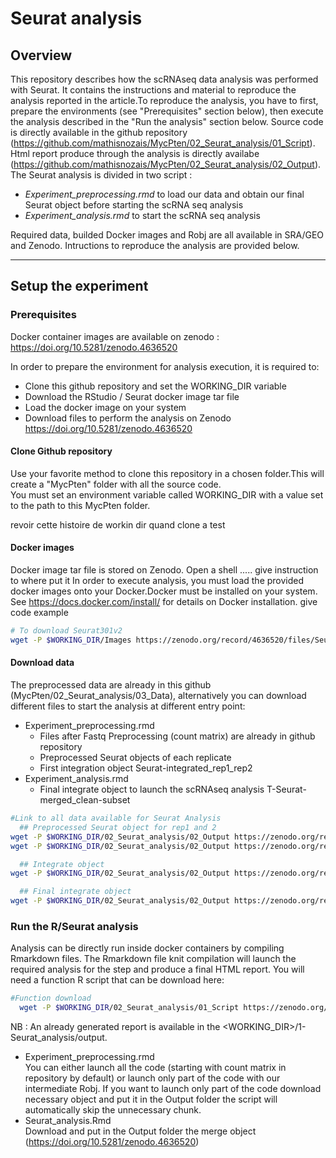 # Seurat analysis
## Overview
This repository describes how the scRNAseq data analysis was performed with Seurat. It contains the instructions and material to reproduce the analysis reported in the article.To reproduce the analysis, you have to first, prepare the environments (see "Prerequisites" section below), then execute the analysis described in the "Run the analysis" section below.
Source code is directly available in the github repository (https://github.com/mathisnozais/MycPten/02_Seurat_analysis/01_Script).
Html report produce through the analysis is directly availabe (https://github.com/mathisnozais/MycPten/02_Seurat_analysis/02_Output).
The Seurat analysis is divided in two script :
- *Experiment_preprocessing.rmd* to load our data and obtain our final Seurat object before starting the scRNA seq analysis
- *Experiment_analysis.rmd* to start the scRNA seq analysis

Required data, builded Docker images and Robj are all available in SRA/GEO and Zenodo. Intructions to reproduce the analysis are provided below.

---

## Setup the experiment
### Prerequisites
Docker container images are available on zenodo : https://doi.org/10.5281/zenodo.4636520

In order to prepare the environment for analysis execution, it is required to:
- Clone this github repository and set the WORKING_DIR variable
- Download the RStudio / Seurat docker image tar file
- Load the docker image on your system
- Download files to perform the analysis on Zenodo https://doi.org/10.5281/zenodo.4636520

#### Clone Github repository
Use your favorite method to clone this repository in a chosen folder.This will create a "MycPten" folder with all the source code. <br/>
You must set an environment variable called WORKING_DIR with a value set to the path to this MycPten folder.

revoir cette histoire de workin dir quand clone a test

#### Docker images
Docker image tar file is stored on Zenodo. Open a shell ..... give instruction to where put it
In order to execute analysis, you must load the provided docker images onto your Docker.Docker must be installed on your system. See https://docs.docker.com/install/ for details on Docker installation.
give code example

```bash
# To download Seurat301v2
wget -P $WORKING_DIR/Images https://zenodo.org/record/4636520/files/Seurat301v2.tar?download=1
```
#### Download data
The preprocessed data are already in this github (MycPten/02_Seurat_analysis/03_Data), alternatively you can download different files to start the analysis at different entry point:
- Experiment_preprocessing.rmd
  - Files after Fastq Preprocessing (count matrix) are already in github repository
  - Preprocessed Seurat objects of each replicate
  - First integration object Seurat-integrated_rep1_rep2
- Experiment_analysis.rmd
  - Final integrate object to launch the scRNAseq analysis T-Seurat-merged_clean-subset

```bash
#Link to all data available for Seurat Analysis
  ## Preprocessed Seurat object for rep1 and 2
wget -P $WORKING_DIR/02_Seurat_analysis/02_Output https://zenodo.org/record/4636520/files/Seurat_clean-subset_tomerge_replicate1.Robj?download=1
wget -P $WORKING_DIR/02_Seurat_analysis/02_Output https://zenodo.org/record/4636520/files/Seurat_clean-subset_tomerge_replicate2.Robj?download=1

  ## Integrate object
wget -P $WORKING_DIR/02_Seurat_analysis/02_Output https://zenodo.org/record/4636520/files/Seurat-integrated_rep1_rep2.Robj?download=1

  ## Final integrate object
wget -P $WORKING_DIR/02_Seurat_analysis/02_Output https://zenodo.org/record/4636520/files/T-Seurat-merged_clean-subset.Robj?download=1
```

### Run the R/Seurat analysis
Analysis can be directly run inside docker containers by compiling Rmarkdown files. The Rmarkdown file knit compilation will launch the required analysis for the step and produce a final HTML report.
You will need a function R script that can be download here:
```bash
#Function download
  wget -P $WORKING_DIR/02_Seurat_analysis/01_Script https://zenodo.org/record/4636520/files/Workflow_function.R?download=1
```

NB : An already generated report is available in the <WORKING_DIR>/1-Seurat_analysis/output.

- Experiment_preprocessing.rmd <br/>
You can either launch all the code (starting with count matrix in repository by default) or launch only part of the code with our intermediate Robj.
If you want to launch only part of the code download necessary object and put it in the Output folder the script will automatically skip the unnecessary chunk.
- Seurat_analysis.Rmd <br/>
Download and put in the Output folder the merge object (https://doi.org/10.5281/zenodo.4636520)
